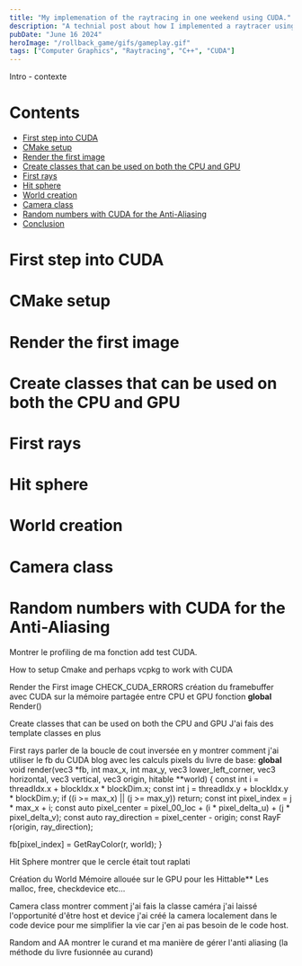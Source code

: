 ```yaml
---
title: "My implemenation of the raytracing in one weekend using CUDA."
description: "A technial post about how I implemented a raytracer using the CUDA API."
pubDate: "June 16 2024"
heroImage: "/rollback_game/gifs/gameplay.gif"
tags: ["Computer Graphics", "Raytracing", "C++", "CUDA"]
---
```


Intro - contexte

# Contents

- [First step into CUDA](#first-step-into-cuda)
- [CMake setup](#cmake-setup)
- [Render the first image](#render-the-first-image)
- [Create classes that can be used on both the CPU and GPU](#create-classes-that-can-be-used-on-both-the-cpu-and-gpu)
- [First rays](#first-rays)
- [Hit sphere](#hit-sphere)
- [World creation](#world-creation)
- [Camera class](#camera-class)
- [Random numbers with CUDA for the Anti-Aliasing](#random-number-swith-cuda-for-the-anti-aliasing)
- [Conclusion](#conclusion)

# First step into CUDA

# CMake setup

# Render the first image

# Create classes that can be used on both the CPU and GPU

# First rays

# Hit sphere

# World creation

# Camera class

# Random numbers with CUDA for the Anti-Aliasing

Montrer le profiling de ma fonction add test CUDA.

How to setup Cmake and perhaps vcpkg to work with CUDA

Render the First image
	CHECK_CUDA_ERRORS
	création du framebuffer avec CUDA sur la mémoire partagée entre CPU et GPU
	fonction __global__ Render()

Create classes that can be used on both the CPU and GPU
	J'ai fais des template classes en plus

First rays 
	parler de la boucle de cout inversée en y
	montrer comment j'ai utiliser le fb du CUDA blog avec les calculs pixels du livre de base:
		__global__ void render(vec3 *fb, int max_x, int max_y,
                       vec3 lower_left_corner, vec3 horizontal, vec3 vertical, vec3 origin,
                       hitable **world) {
  const int i = threadIdx.x + blockIdx.x * blockDim.x;
  const int j = threadIdx.y + blockIdx.y * blockDim.y;
  if ((i >= max_x) || (j >= max_y)) return;
  const int pixel_index = j * max_x + i;
  const auto pixel_center = pixel_00_loc + (i * pixel_delta_u) +
                            (j * pixel_delta_v);
  const auto ray_direction = pixel_center - origin;
  const RayF r(origin, ray_direction);

  fb[pixel_index] = GetRayColor(r, world);
}

Hit Sphere
	montrer que le cercle était tout raplati

Création du World
	Mémoire allouée sur le GPU pour les Hittable**
	Les malloc, free, checkdevice etc...

Camera class
	montrer comment j'ai fais la classe caméra
		j'ai laissé l'opportunité d'être host et device
		j'ai créé la camera localement dans le code device pour me simplifier la vie car j'en ai pas besoin de le code host.

Random and AA
	montrer le curand et ma manière de gérer l'anti aliasing (la méthode du livre fusionnée au curand)
